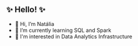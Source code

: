 <h2> ✨ Hello! ✨</h2>


- 👋 Hi, I’m Natália
- 🎯 I’m currently learning SQL and Spark
- 💾 I'm interested in Data Analytics Infrastructure
 
 







